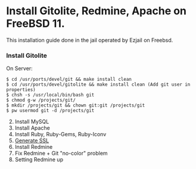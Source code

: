 # Install Gitolite, Redmine, Apache on FreeBSD 11.

This installation guide done in the jail operated by Ezjail on Freebsd.  

### Install Gitolite

On Server:
```console
$ cd /usr/ports/devel/git && make install clean
$ cd /usr/ports/devel/gitolite && make install clean (Add git user in properties)
$ chsh -s /usr/local/bin/bash git
$ chmod g-w /projects/git/
$ mkdir /projects/git && chown git:git /projects/git
$ pw usermod git -d /projects/git
```

2. Install MySQL
3. Install Apache
4. Install Ruby, Ruby-Gems, Ruby-Iconv
5. [Generate SSL](https://github.com/ArboreusSystems/arboreus_wiki_public/blob/master/freebsd/self_signed_ssl_certificate_creating.md)
6. Install Redmine
7. Fix Redmine + Git "no-color" problem
8. Setting Redmine up